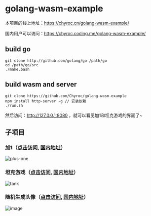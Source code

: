 # golang-wasm-example

本项目的线上地址：https://chyroc.cn/golang-wasm-example/

国内用户可以访问：https://chyroc.coding.me/golang-wasm-example/

## build go
```
git clone http://github.com/golang/go /path/go
cd /path/go/src
./make.bash
```

## build wasm and server
```
git clone https://github.com/Chyroc/golang-wasm-example
npm install http-server -g // 安装依赖
./run.sh
```

然后访问：http://127.0.0.1:8080 ，就可以看见加1和坦克游戏的界面了~

## 子项目

### 加1（[点击访问](https://chyroc.cn/golang-wasm-example/plus-one/), [国内地址](https://chyroc.coding.me/golang-wasm-example/plus-one/)）

![plus-one](http://recordit.co/08BYIUCJ5X.gif)

### 坦克游戏（[点击访问](https://chyroc.cn/golang-wasm-example/tank/), [国内地址](https://chyroc.coding.me/golang-wasm-example/tank/)）

![tank](http://g.recordit.co/Uq3qxUgVu1.gif)

### 随机生成头像（[点击访问](http://chyroc.cn/golang-wasm-example/generate_avatar/), [国内地址](https://chyroc.coding.me/golang-wasm-example/generate_avatar/)）

![image](https://user-images.githubusercontent.com/15604894/41845539-67eb9798-78a6-11e8-95e3-d8300d855eda.png)
